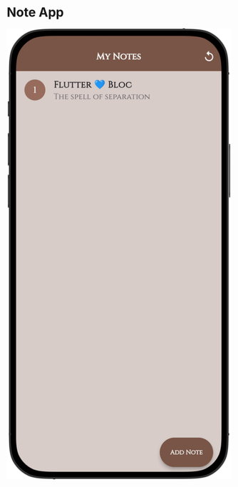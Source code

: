 # Note App

![take-my-tym-cover](https://raw.githubusercontent.com/sugith10/images/main/projects/note-rest-bloc-flutter.png)
